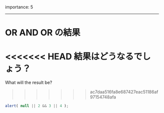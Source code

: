 importance: 5

---

# OR AND OR の結果

<<<<<<< HEAD
結果はどうなるでしょう？
=======
What will the result be?
>>>>>>> ac7daa516fa8e687427eac51186af97154748afa

```js
alert( null || 2 && 3 || 4 );
```
